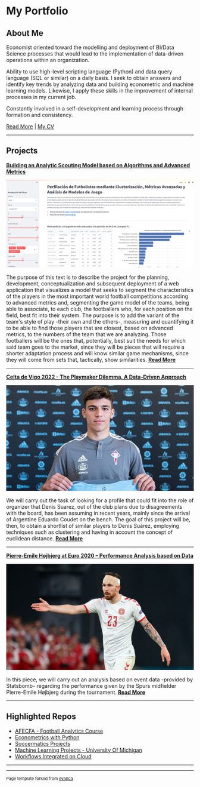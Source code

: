 # My Portfolio

## About Me

Economist oriented toward the modelling and deployment of BI/Data Science processes that would lead to the implementation of data-driven operations within an organization.

Ability to use high-level scripting language (Python) and data query language (SQL or similar) on a daily basis. I seek to obtain answers and identify key trends by analyzing data and building econometric and machine learning models. Likewise, I apply these skills in the improvement of internal processes in my current job. 

Constantly involved in a self-development and learning process through formation and consistency.

[Read More](/about) | [My CV](/pdf/cv.pdf)

------

## Projects

[**Building an Analytic Scouting Model based on Algorithms and Advanced Metrics**](/projects/streamlit-scouting/project.md)

<img src="images/streamlit.PNG?raw=true"/>

The purpose of this text is to describe the project for the planning, development, conceptualization and subsequent deployment of a web application that visualizes a model that seeks to segment the characteristics of the players in the most important world football competitions according to advanced metrics and, segmenting the game model of the teams, being able to associate, to each club, the footballers who, for each position on the field, best fit into their system. The purpose is to add the variant of the team's style of play -their own and the others-, measuring and quantifying it to be able to find those players that are closest, based on advanced metrics, to the numbers of the team that we are analyzing. Those footballers will be the ones that, potentially, best suit the needs for which said team goes to the market, since they will be pieces that will require a shorter adaptation process and will know similar game mechanisms, since they will come from sets that, tactically, show similarities.
[**Read More**](/projects/streamlit-scouting/project.md)

---

[**Celta de Vigo 2022 - The Playmaker Dilemma. A Data-Driven Approach**](/projects/celta/project.md)

<img src="images/celta.jpg?raw=true"/>

We will carry out the task of looking for a profile that could fit into the role of organizer that Denis Suarez, out of the club plans due to disagreements with the board, has been assuming in recent years, mainly since the arrival of Argentine Eduardo Coudet on the bench. The goal of this project will be, then, to obtain a shortlist of similar players to Denis Suárez, employing techniques such as clustering and having in account the concept of euclidean distance.
[**Read More**](/projects/celta/project.md)

---

[**Pierre-Emile Højbjerg at Euro 2020 – Performance Analysis based on Data**](/projects/hojbjerg-soccermatics/project.md)

<img src="images/ph.jpg?raw=true"/>

In this piece, we will carry out an analysis based on event data -provided by Statsbomb- regarding the performance given by the Spurs midfielder Pierre-Emile Højbjerg during the tournament.
[**Read More**](/projects/hojbjerg-soccermatics/project.md)

---

## Highlighted Repos

- [AFECFA - Football Analytics Course](https://github.com/alexfrf/curso-afecfa)
- [Econometrics with Python](https://github.com/alexfrf/econometrics-with-python)
- [Soccermatics Projects](https://github.com/alexfrf/soccermatics)
- [Machine Learning Projects - University Of Michigan](https://github.com/alexfrf/machine-learning-michigan)
- [Workflows Integrated on Cloud](https://github.com/alexfrf/cloud-workflows)

---




---
<p style="font-size:11px">Page template forked from <a href="https://github.com/evanca/quick-portfolio">evanca</a></p>
<!-- Remove above link if you don't want to attibute -->
